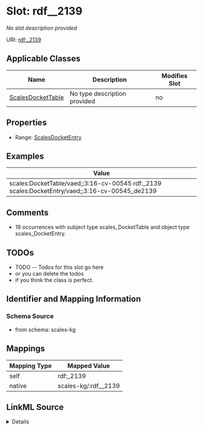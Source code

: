 

# Slot: rdf__2139


_No slot description provided_





URI: [rdf:_2139](http://www.w3.org/1999/02/22-rdf-syntax-ns#_2139)



<!-- no inheritance hierarchy -->





## Applicable Classes

| Name | Description | Modifies Slot |
| --- | --- | --- |
| [ScalesDocketTable](../classes/ScalesDocketTable.md) | No type description provided |  no  |







## Properties

* Range: [ScalesDocketEntry](../classes/ScalesDocketEntry.md)






## Examples

| Value |
| --- |
| scales:DocketTable/vaed;;3:16-cv-00545 rdf:_2139 scales:DocketEntry/vaed;;3:16-cv-00545_de2139 |

## Comments

* 19 occurrences with subject type scales_DocketTable and object type scales_DocketEntry.

## TODOs

* TODO -- Todos for this slot go here
* or you can delete the todos
* if you think the class is perfect.

## Identifier and Mapping Information







### Schema Source


* from schema: scales-kg




## Mappings

| Mapping Type | Mapped Value |
| ---  | ---  |
| self | rdf:_2139 |
| native | scales-kg/:rdf__2139 |




## LinkML Source

<details>
```yaml
name: rdf__2139
description: No slot description provided
todos:
- TODO -- Todos for this slot go here
- or you can delete the todos
- if you think the class is perfect.
comments:
- 19 occurrences with subject type scales_DocketTable and object type scales_DocketEntry.
examples:
- value: scales:DocketTable/vaed;;3:16-cv-00545 rdf:_2139 scales:DocketEntry/vaed;;3:16-cv-00545_de2139
from_schema: scales-kg
rank: 1000
slot_uri: rdf:_2139
alias: rdf__2139
domain_of:
- scales_DocketTable
range: scales_DocketEntry

```
</details>
